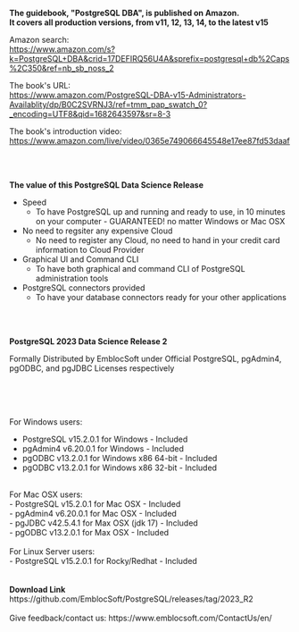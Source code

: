 
<b>The guidebook, "PostgreSQL DBA", is published on Amazon. </br>
It covers all production versions, from v11, 12, 13, 14, to the latest v15</b>

Amazon search:</br>
https://www.amazon.com/s?k=PostgreSQL+DBA&crid=17DEFIRQ56U4A&sprefix=postgresql+db%2Caps%2C350&ref=nb_sb_noss_2

The book's URL:</br>
https://www.amazon.com/PostgreSQL-DBA-v15-Administrators-Availablity/dp/B0C2SVRNJ3/ref=tmm_pap_swatch_0?_encoding=UTF8&qid=1682643597&sr=8-3

The book's introduction video:</br>
https://www.amazon.com/live/video/0365e749066645548e17ee87fd53daaf

</br>
</br>

<b>The value of this PostgreSQL Data Science Release</b>
- Speed
  - To have PostgreSQL up and running and ready to use, in 10 minutes on your computer - GUARANTEED!  no matter Windows or Mac OSX
- No need to regsiter any expensive Cloud
  - No need to register any Cloud, no need to hand in your credit card information to Cloud Provider
- Graphical UI and Command CLI
  - To have both graphical and command CLI of PostgreSQL administration tools
- PostgreSQL connectors provided 
  - To have your database connectors ready for your other applications

</br>
</br>

<b>PostgreSQL 2023 Data Science Release 2</b>

Formally Distributed by EmblocSoft under Official PostgreSQL, pgAdmin4, pgODBC, and pgJDBC Licenses respectively
</br></br>

</br>
</br>

For Windows users: </br>
-  PostgreSQL v15.2.0.1 for Windows             - Included </br>
-  pgAdmin4   v6.20.0.1 for Windows             - Included </br>
-  pgODBC     v13.2.0.1 for Windows x86 64-bit  - Included </br>
-  pgODBC     v13.2.0.1 for Windows x86 32-bit  - Included </br>

</br>
For Mac OSX users: </br>
-  PostgreSQL v15.2.0.1 for Mac OSX             - Included </br>
-  pgAdmin4   v6.20.0.1 for Mac OSX             - Included </br>
-  pgJDBC     v42.5.4.1 for Max OSX (jdk 17)    - Included </br>
-  pgODBC     v13.2.0.1 for Max OSX             - Included </br>

</br>
For Linux Server users: </br>
-  PostgreSQL v15.2.0.1 for Rocky/Redhat        - Included </br>

</br>
</br>
<b>Download Link</b></br>
https://github.com/EmblocSoft/PostgreSQL/releases/tag/2023_R2
</br></br>
Give feedback/contact us: https://www.emblocsoft.com/ContactUs/en/
